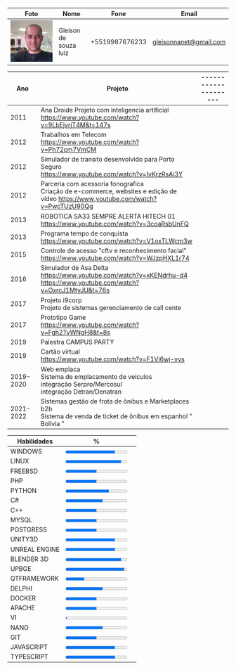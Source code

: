 
| Foto  | Nome                  | Fone              | Email                   |
|-------|-----------------------|-------------------|-------------------------|
|  ![Gleison de souza luiz](./gleison.jpg)  | Gleison de souza luiz | +5519987676233    | gleisonnanet@gmail.com  |



| Ano  | Projeto                                            | --------------------- |
|------|----------------------------------------------------| ------------------------------- |
| 2011 |   Ana Droide Projeto com inteligencia artificial<br> https://www.youtube.com/watch?v=9LbEjvrjT4M&t=147s |  |
| 2012 |   Trabalhos em Telecom <br> https://www.youtube.com/watch?v=Ph72cm7VmCM | |
| 2012 |   Simulador de transito desenvolvido para Porto Seguro <br> https://www.youtube.com/watch?v=IvKrzRsAi3Y | |
| 2012 |  Parceria com acessoria fonografica <br>Criação de e-commerce, websites  e edição  de vídeo https://www.youtube.com/watch?v=PwcTUzU90Qg | |
|2013|ROBOTICA SA33 SEMPRE ALERTA HITECH 01 <br> https://www.youtube.com/watch?v=3coaRsbUnFQ | |
|2013|Programa tempo de conquista <br> https://www.youtube.com/watch?v=V1oxTLWcm3w | |
|2015| Controle de acesso "cftv e reconhecimento facial" <br> https://www.youtube.com/watch?v=WJzpHXL1r74 |  |
|2016 | Simulador de Asa Delta <br> https://www.youtube.com/watch?v=xKENdrhu-d4 <br> https://www.youtube.com/watch?v=OxrcJ1MtyJU&t=76s | |
|2017 | Projeto i9corp <br> Projeto de sistemas gerenciamento de call cente | |
|2017 | Prototipo Game <br> https://www.youtube.com/watch?v=Fgh2TyWNgH8&t=8s | |
|2019 | Palestra CAMPUS PARTY |  |
|2019 |Cartão virtual <br> https://www.youtube.com/watch?v=F1Vi6wj-vys |  |
|2019-2020| Web emplaca <br>Sistema de emplacamento de veículos <br> integração Serpro/Mercosul <br> integração Detran/Denatran | |
|2021-2022 | Sistemas gestão de frota de ônibus e Marketplaces  b2b <br> Sistema de venda de ticket de ônibus em espanhol " Bolívia " |  |



|Habilidades| % ||
|--|--|--|
|WINDOWS| <progress value="80" max="100">80%</progress>||
|LINUX| <progress value="90" max="100">90%</progress>||
|FREEBSD| <progress value="50" max="100">50%</progress> ||
|PHP| <progress value="50" max="100">50%</progress> ||
|PYTHON| <progress value="70" max="100">70%</progress> ||
|C#| <progress value="60" max="100">60%</progress> ||
|C++| <progress value="50" max="100">50%</progress> ||
|MYSQL| <progress value="50" max="100">50%</progress> ||
|POSTGRESS| <progress value="50" max="100">50%</progress> ||
|UNITY3D| <progress value="80" max="100">80%</progress> ||
|UNREAL ENGINE| <progress value="80" max="100">80%</progress> ||
|BLENDER 3D| <progress value="90" max="100">90%</progress> ||
|UPBGE| <progress value="95" max="100">95%</progress> ||
|QTFRAMEWORK| <progress value="30" max="100">30%</progress> ||
|DELPHI| <progress value="60" max="100">60%</progress> ||
|DOCKER| <progress value="50" max="100">50%</progress> ||
|APACHE| <progress value="50" max="100">50%</progress> ||
|VI| <progress value="1" max="100">1%</progress> ||
|NANO| <progress value="60" max="100">60%</progress> ||
|GIT| <progress value="50" max="100">50%</progress> ||
|JAVASCRIPT| <progress value="80" max="100">80%</progress> ||
|TYPESCRIPT| <progress value="80" max="100">80%</progress>||

